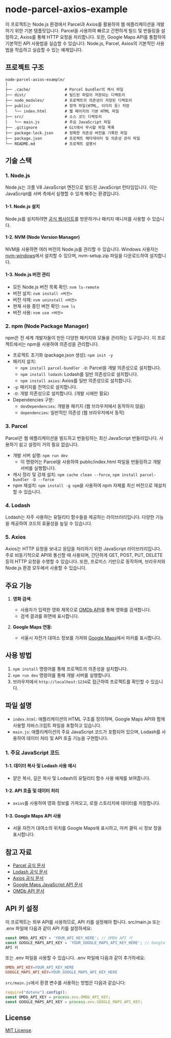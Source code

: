 # node-parcel-axios-example

이 프로젝트는 Node.js 환경에서 Parcel과 Axios를 활용하여 웹 애플리케이션을 개발하기 위한 기본 템플릿입니다. Parcel을 사용하여 빠르고 간편하게 빌드 및 번들링을 설정하고, Axios를 통해 HTTP 요청을 처리합니다. 또한, Google Maps API를 통합하여 기본적인 API 사용법을 실습할 수 있습니다. Node.js, Parcel, Axios의 기본적인 사용법을 학습하고 실습할 수 있는 예제입니다.


## 프로젝트 구조

```plaintext
node-parcel-axios-example/
│
├── .cache/               # Parcel bundler의 캐시 파일
├── dist/                 # 빌드된 파일이 저장되는 디렉토리
├── node_modules/         # 프로젝트의 의존성이 저장된 디렉토리
├── public/               # 정적 파일(HTML, 이미지 등) 저장
│   └── index.html        # 웹 페이지의 기본 HTML 파일
├── src/                  # 소스 코드 디렉토리
│   └── main.js           # 주요 JavaScript 파일
├── .gitignore            # Git에서 무시할 파일 목록
├── package-lock.json     # 정확한 의존성 버전을 기록한 파일
├── package.json          # 프로젝트 메타데이터 및 의존성 관리 파일
└── README.md             # 프로젝트 설명서
```

## 기술 스택

### 1. Node.js

Node.js는 크롬 V8 JavaScript 엔진으로 빌드된 JavaScript 런타임입니다. 이는 JavaScript를 서버 측에서 실행할 수 있게 해주는 환경입니다.

#### 1-1. Node.js 설치

Node.js를 설치하려면 [공식 웹사이트](https://nodejs.org/)를 방문하거나 패키지 매니저를 사용할 수 있습니다.

#### 1-2. NVM (Node Version Manager)

NVM을 사용하면 여러 버전의 Node.js를 관리할 수 있습니다. Windows 사용자는 [nvm-windows](https://github.com/coreybutler/nvm-windows)에서 설치할 수 있으며, nvm-setup.zip 파일을 다운로드하여 설치합니다.

#### 1-3. Node.js 버전 관리

- 모든 Node.js 버전 목록 확인: `nvm ls-remote`
- 버전 설치: `nvm install <버전>`
- 버전 삭제: `nvm uninstall <버전>`
- 현재 사용 중인 버전 확인: `nvm ls`
- 버전 사용: `nvm use <버전>`

### 2. npm (Node Package Manager)

npm은 전 세계 개발자들이 만든 다양한 패키지와 모듈을 관리하는 도구입니다. 이 프로젝트에서는 npm을 사용하여 의존성을 관리합니다.

- 프로젝트 초기화 (package.json 생성): `npm init -y`
- 패키지 설치:
  - `npm install parcel-bundler -D`: Parcel을 개발 의존성으로 설치합니다.
  - `npm install lodash`: Lodash를 일반 의존성으로 설치합니다.
  - `npm install axios`: Axios를 일반 의존성으로 설치합니다.
- `-g`: 패키지를 전역으로 설치합니다.
- `-D`: 개발 의존성으로 설치합니다. (개발 시에만 필요)
- Dependencies 구분:
  - `devDependencies`: 개발용 패키지 (웹 브라우저에서 동작하지 않음)
  - `dependencies`: 일반적인 의존성 (웹 브라우저에서 동작)

### 3. Parcel

Parcel은 웹 애플리케이션을 빌드하고 번들링하는 최신 JavaScript 번들러입니다. 사용하기 쉽고 설정이 거의 필요 없습니다.

- 개발 서버 실행: `npm run dev`
  - 이 명령어는 Parcel을 사용하여 public/index.html 파일을 번들링하고 개발 서버를 실행합니다.
- 캐시 정리 및 강제 설치: `npm cache clean --force`, `npm install parcel-bundler -D --force`
- npm 재설치: `npm install -g npm`을 사용하여 npm 자체를 최신 버전으로 재설치할 수 있습니다.

### 4. Lodash

Lodash는 자주 사용하는 유틸리티 함수들을 제공하는 라이브러리입니다. 다양한 기능을 제공하여 코드의 효율성을 높일 수 있습니다.

### 5. Axios

Axios는 HTTP 요청을 보내고 응답을 처리하기 위한 JavaScript 라이브러리입니다. 주로 비동기적으로 API와 통신할 때 사용되며, 간단하게 GET, POST, PUT, DELETE 등의 HTTP 요청을 수행할 수 있습니다. 또한, 프로미스 기반으로 동작하며, 브라우저와 Node.js 환경 모두에서 사용할 수 있습니다.

## 주요 기능

1. **영화 검색**:

   - 사용자가 입력한 영화 제목으로 [OMDb API](http://www.omdbapi.com/)를 통해 영화를 검색합니다.
   - 검색 결과를 화면에 표시합니다.

2. **Google Maps 연동**:
   - 서울시 자전거 대여소 정보를 가져와 [Google Maps](https://developers.google.com/maps)에서 마커를 표시합니다.

## 사용 방법

1. `npm install` 명령어를 통해 프로젝트의 의존성을 설치합니다.
2. `npm run dev` 명령어를 통해 개발 서버를 실행합니다.
3. 브라우저에서 `http://localhost:1234`로 접근하여 프로젝트를 확인할 수 있습니다.

## 파일 설명

- `index.html`: 애플리케이션의 HTML 구조를 정의하며, Google Maps API와 함께 사용할 자바스크립트 파일을 포함하고 있습니다.
- `main.js`: 애플리케이션의 주요 JavaScript 코드가 포함되어 있으며, Lodash를 사용하여 데이터 처리 및 API 호출 기능을 구현합니다.

### 1. 주요 JavaScript 코드

#### 1-1. 데이터 복사 및 Lodash 사용 예시

- 얕은 복사, 깊은 복사 및 Lodash의 유틸리티 함수 사용 예제를 보여줍니다.

#### 1-2. API 호출 및 데이터 처리

- `axios`를 사용하여 영화 정보를 가져오고, 로컬 스토리지에 데이터를 저장합니다.

#### 1-3. Google Maps API 사용

- 서울 자전거 대여소의 위치를 Google Maps에 표시하고, 마커 클릭 시 정보 창을 표시합니다.

## 참고 자료

- [Parcel 공식 문서](https://parceljs.org/)
- [Lodash 공식 문서](https://lodash.com/)
- [Axios 공식 문서](https://axios-http.com/)
- [Google Maps JavaScript API 문서](https://developers.google.com/maps/documentation/javascript/overview)
- [OMDb API 문서](http://www.omdbapi.com/)

## API 키 설정

이 프로젝트는 외부 API를 사용하므로, API 키를 설정해야 합니다. src/main.js 또는 .env 파일에 다음과 같이 API 키를 설정하세요:

```javascript
const OMDb_API_KEY = 'YOUR_API_KEY_HERE'; // OMDb API 키
const GOOGLE_MAPS_API_KEY = 'YOUR_GOOGLE_MAPS_API_KEY_HERE'; // Google Maps
API 키
```

또는 .env 파일을 사용할 수 있습니다. .env 파일에 다음과 같이 추가하세요:

```makefile
OMDb_API_KEY=YOUR_API_KEY_HERE
GOOGLE_MAPS_API_KEY=YOUR_GOOGLE_MAPS_API_KEY_HERE
```

`src/main.js`에서 환경 변수를 사용하는 방법은 다음과 같습니다:

```javascript
require("dotenv").config();
const OMDb_API_KEY = process.env.OMDb_API_KEY;
const GOOGLE_MAPS_API_KEY = process.env.GOOGLE_MAPS_API_KEY;
```

## License

[MIT License](LICENSE).
